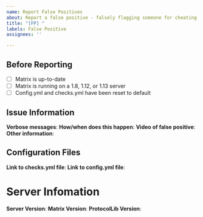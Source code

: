 ```yaml
---
name: Report False Positives
about: Report a false positive - falsely flagging someone for cheating.
title: "[FP] "
labels: False Positive
assignees: ''

---
```


## Before Reporting
- [ ] Matrix is up-to-date
- [ ] Matrix is running on a 1.8, 1.12, or 1.13 server
- [ ] Config.yml and checks.yml have been reset to default

## Issue Information
**Verbose messages**: 
**How/when does this happen**: 
**Video of false positive**: 
**Other information**: 

## Configuration Files
**Link to checks.yml file**: 
**Link to config.yml file**: 

# Server Infomation
**Server Version**: 
**Matrix Version**: 
**ProtocolLib Version**:
